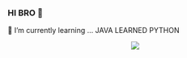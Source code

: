 ### HI BRO 👋

🌱 I’m currently learning ... JAVA
LEARNED PYTHON

<p align="center">
<img src="https://github-readme-stats.vercel.app/api?username=hbamal&theme=lowcontrast" align="center">
</p>



